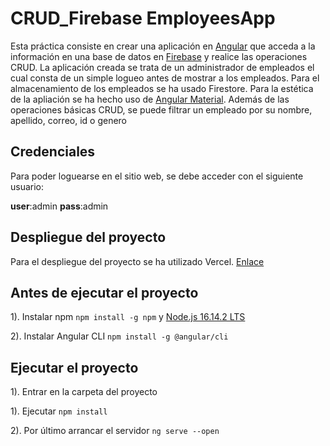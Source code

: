 # CRUD_Firebase EmployeesApp

Esta práctica consiste en crear una aplicación en [Angular](https://angular.io/) que acceda a la información en una base de datos en [Firebase](https://firebase.google.com/) y realice las operaciones CRUD. La aplicación creada se trata de un administrador de empleados el cual consta de un simple logueo antes de mostrar a los empleados. 
Para el almacenamiento de los empleados se ha usado Firestore.
Para la estética de la apliación se ha hecho uso de [Angular Material](https://material.angular.io/).
Además de las operaciones básicas CRUD, se puede filtrar un empleado por su nombre, apellido, correo, id o genero

## Credenciales
Para poder loguearse en el sitio web, se debe acceder con el siguiente usuario:

**user**:admin
**pass**:admin

## Despliegue del proyecto

Para el despliegue del proyecto se ha utilizado Vercel. [Enlace]()

## Antes de ejecutar el proyecto

1). Instalar npm `npm install -g npm` y [Node.js 16.14.2 LTS](https://nodejs.org/es/download/)

2). Instalar Angular CLI `npm install -g @angular/cli`

## Ejecutar el proyecto

1). Entrar en la carpeta del proyecto

1). Ejecutar `npm install`

2). Por último arrancar el servidor `ng serve --open`
